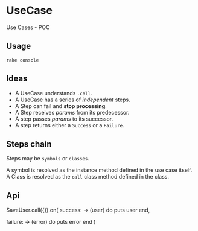 # UseCase

Use Cases - POC

## Usage
`rake console`


## Ideas

- A UseCase understands `.call`.
- A UseCase has a series of _independent_ steps.
- A Step can fail and __stop processing__.
- A Step receives _params_ from its predecessor.
- A step passes _params_ to its successor.
- A step returns either a `Success` or a `Failure`.

## Steps chain

Steps may be `symbols` or `classes`.

A symbol is resolved as the instance method defined in the use case itself.
A Class is resolved as the `call` class method defined in the class.

## Api

SaveUser.call({}).on(
  success: ->  (user) do
    puts user
  end,

  failure: -> (error) do
    puts error
  end
)
